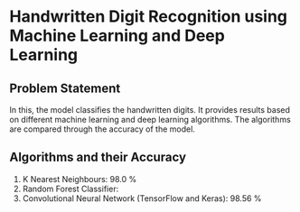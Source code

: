 # Handwritten Digit Recognition using Machine Learning and Deep Learning
## Problem Statement
In this, the model classifies the handwritten digits. It provides results based on different machine learning and deep learning algorithms. The algorithms are compared through the accuracy of the model.
## Algorithms and their Accuracy
1. K Nearest Neighbours: 98.0 %
2. Random Forest Classifier:
3. Convolutional Neural Network (TensorFlow and Keras): 98.56 %
